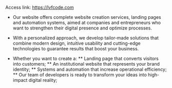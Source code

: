 Access link: https://lvfcode.com

* Our website offers complete website creation services, landing pages and automation systems, aimed at companies and entrepreneurs who want to strengthen their digital presence and optimize processes.
* With a personalized approach, we develop tailor-made solutions that combine modern design, intuitive usability and cutting-edge technologies to guarantee results that boost your business.

* Whether you want to create a:
  ** Landing page that converts visitors into customers;
  ** An institutional website that represents your brand identity;
  ** Systems and automation that increase operational efficiency;
  ** Our team of developers is ready to transform your ideas into high-impact digital reality;
